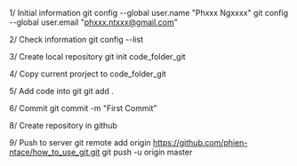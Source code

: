 1/ Initial information
git config --global user.name "Phxxx Ngxxxx"
git config --global user.email "phxxx.ntxxx@gmail.com"

2/ Check information
git config --list

3/ Create local repository
git init code_folder_git

4/ Copy current prorject to  code_folder_git

5/ Add code into git
git add .

6/ Commit
git commit -m "First Commit"


8/ Create repository in github

9/ Push to server
git remote add origin https://github.com/phien-ntace/how_to_use_git.git
git push -u origin master
